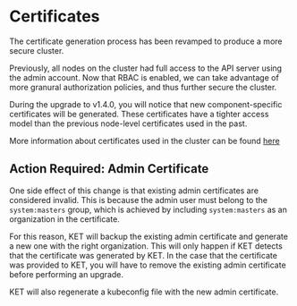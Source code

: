 # Certificates

The certificate generation process has been revamped to produce a more secure cluster.

Previously, all nodes on the cluster had full access to the API server using the 
admin account. Now that RBAC is enabled, we can take advantage of more granural
authorization policies, and thus further secure the cluster.

During the upgrade to v1.4.0, you will notice that new component-specific certificates
will be generated. These certificates have a tighter access model than the previous node-level
certificates used in the past.

More information about certificates used in the cluster can be found [here](../../CERTIFICATES.md)

## Action Required: Admin Certificate
One side effect of this change is that existing admin certificates are considered invalid. This 
is because the admin user must belong to the `system:masters` group, which is achieved
by including `system:masters` as an organization in the certificate. 

For this reason, KET will backup the existing admin certificate and generate a new one with the right organization. This
will only happen if KET detects that the certificate was generated by KET. In the case that the 
certificate was provided to KET, you will have to remove the existing admin certificate
before performing an upgrade.

KET will also regenerate a kubeconfig file with the new admin certificate.